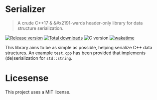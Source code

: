 # Serializer

> A crude C++17 & &#x2191-wards header-only library for data structure serialization.

[![Release version](https://img.shields.io/github/v/release/makuke1234/Serializer?display_name=release&include_prereleases)](https://github.com/makuke1234/Serializer/releases/latest)
[![Total downloads](https://img.shields.io/github/downloads/makuke1234/Serializer/total)](https://github.com/makuke1234/Serializer/releases)
![C version](https://img.shields.io/badge/version-C++17%20%26%20C++20-blue.svg)
[![wakatime](https://wakatime.com/badge/github/makuke1234/Serializer.svg)](https://wakatime.com/badge/github/makuke1234/Serializer)

This library aims to be as simple as possible, helping serialize
C++ data structures. An example `test.cpp` has been provided that
implements (de)serialization for `std::string`.


# Licesense

This project uses a MIT license.
